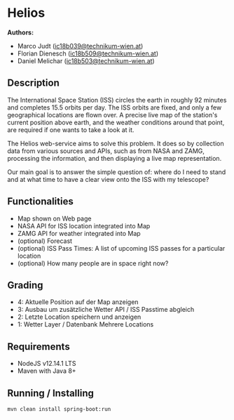 # Helios

**Authors:**

- Marco Judt (ic18b039@technikum-wien.at)
- Florian Dienesch (ic18b509@technikum-wien.at)
- Daniel Melichar (ic18b503@technikum-wien.at)


## Description
The International Space Station (ISS) circles the earth in roughly 92 minutes and
completes 15.5 orbits per day. The ISS orbits are fixed, and only a few
geographical locations are flown over. A precise live map of the station's current
position above earth, and the weather conditions around that point, are required
if one wants to take a look at it.

The Helios web-service aims to solve this problem. It does so by collection data
from various sources and APIs, such as from NASA and ZAMG, processing the
information, and then displaying a live map representation.

Our main goal is to answer the simple question of: where do I need to stand and
at what time to have a clear view onto the ISS with my telescope?

## Functionalities

- Map shown on Web page
- NASA API for ISS location integrated into Map
- ZAMG API for weather integrated into Map
- (optional) Forecast
- (optional) ISS Pass Times: A list of upcoming ISS passes for a particular location
- (optional) How many people are in space right now?

## Grading

- 4: Aktuelle Position auf der Map anzeigen
- 3: Ausbau um zusätzliche Wetter API / ISS Passtime abgleich
- 2: Letzte Location speichern und anzeigen
- 1: Wetter Layer / Datenbank Mehrere Locations


## Requirements

- NodeJS v12.14.1 LTS
- Maven with Java 8+


## Running / Installing

``` bash
mvn clean install spring-boot:run
```
